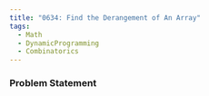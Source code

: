 ```yaml
---
title: "0634: Find the Derangement of An Array"
tags:
  - Math
  - DynamicProgramming
  - Combinatorics
---
```

### Problem Statement

